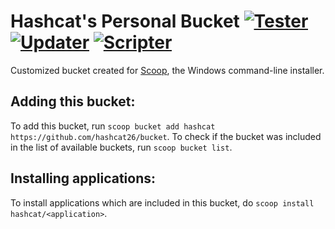 # Hashcat's Personal Bucket [![Tester](https://github.com/hashcat26/bucket/actions/workflows/tester.yml/badge.svg)](https://github.com/hashcat26/bucket/actions/workflows/tester.yml) [![Updater](https://github.com/hashcat26/bucket/actions/workflows/updater.yml/badge.svg)](https://github.com/hashcat26/bucket/actions/workflows/updater.yml) [![Scripter](https://github.com/hashcat26/bucket/actions/workflows/scripter.yml/badge.svg)](https://github.com/hashcat26/bucket/actions/workflows/scripter.yml)
Customized bucket created for [Scoop](https://scoop.sh), the Windows command-line installer.

Adding this bucket:
---------------------------------
To add this bucket, run `scoop bucket add hashcat https://github.com/hashcat26/bucket`.
To check if the bucket was included in the list of available buckets, run `scoop bucket list`.

Installing applications:
---------------------------------
To install applications which are included in this bucket, do `scoop install hashcat/<application>`.
